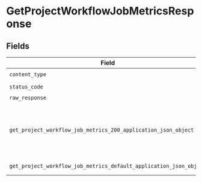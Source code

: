 # GetProjectWorkflowJobMetricsResponse


## Fields

| Field                                                                                                                                         | Type                                                                                                                                          | Required                                                                                                                                      | Description                                                                                                                                   |
| --------------------------------------------------------------------------------------------------------------------------------------------- | --------------------------------------------------------------------------------------------------------------------------------------------- | --------------------------------------------------------------------------------------------------------------------------------------------- | --------------------------------------------------------------------------------------------------------------------------------------------- |
| `content_type`                                                                                                                                | *str*                                                                                                                                         | :heavy_check_mark:                                                                                                                            | N/A                                                                                                                                           |
| `status_code`                                                                                                                                 | *int*                                                                                                                                         | :heavy_check_mark:                                                                                                                            | N/A                                                                                                                                           |
| `raw_response`                                                                                                                                | [requests.Response](https://requests.readthedocs.io/en/latest/api/#requests.Response)                                                         | :heavy_minus_sign:                                                                                                                            | N/A                                                                                                                                           |
| `get_project_workflow_job_metrics_200_application_json_object`                                                                                | [Optional[GetProjectWorkflowJobMetrics200ApplicationJSON]](../../models/operations/getprojectworkflowjobmetrics200applicationjson.md)         | :heavy_minus_sign:                                                                                                                            | A paginated list of summary metrics by workflow job.                                                                                          |
| `get_project_workflow_job_metrics_default_application_json_object`                                                                            | [Optional[GetProjectWorkflowJobMetricsDefaultApplicationJSON]](../../models/operations/getprojectworkflowjobmetricsdefaultapplicationjson.md) | :heavy_minus_sign:                                                                                                                            | Error response.                                                                                                                               |